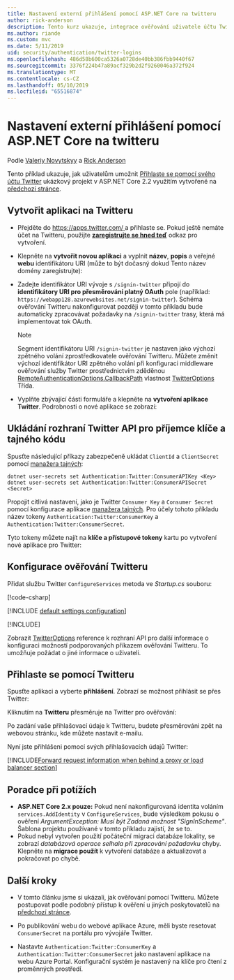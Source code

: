 ```yaml
---
title: Nastavení externí přihlášení pomocí ASP.NET Core na twitteru
author: rick-anderson
description: Tento kurz ukazuje, integrace ověřování uživatele účtu Twitter do stávající aplikace ASP.NET Core.
ms.author: riande
ms.custom: mvc
ms.date: 5/11/2019
uid: security/authentication/twitter-logins
ms.openlocfilehash: 486d58b600ca5326a0728de40bb386fbb9440f67
ms.sourcegitcommit: 3376f224b47a89acf329b2d2f9260046a372f924
ms.translationtype: MT
ms.contentlocale: cs-CZ
ms.lasthandoff: 05/10/2019
ms.locfileid: "65516874"
---
```

# <a name="twitter-external-sign-in-setup-with-aspnet-core"></a>Nastavení externí přihlášení pomocí ASP.NET Core na twitteru

Podle [Valeriy Novytskyy](https://github.com/01binary) a [Rick Anderson](https://twitter.com/RickAndMSFT)

Tento příklad ukazuje, jak uživatelům umožnit [Přihlaste se pomocí svého účtu Twitter](https://dev.twitter.com/web/sign-in/desktop-browser) ukázkový projekt v ASP.NET Core 2.2 využitím vytvořené na [předchozí stránce](xref:security/authentication/social/index).

## <a name="create-the-app-in-twitter"></a>Vytvořit aplikaci na Twitteru

* Přejděte do [ https://apps.twitter.com/ ](https://apps.twitter.com/) a přihlaste se. Pokud ještě nemáte účet na Twitteru, použijte **[zaregistrujte se hned teď](https://twitter.com/signup)** odkaz pro vytvoření.

* Klepněte na **vytvořit novou aplikaci** a vyplnit **název**, **popis** a veřejné **webu** identifikátoru URI (může to být dočasný dokud Tento název domény zaregistrujte):

* Zadejte identifikátor URI vývoje s `/signin-twitter` připojí do **identifikátory URI pro přesměrování platný OAuth** pole (například: `https://webapp128.azurewebsites.net/signin-twitter`). Schéma ověřování Twitteru nakonfigurovat později v tomto příkladu bude automaticky zpracovávat požadavky na `/signin-twitter` trasy, která má implementovat tok OAuth.

  > [!NOTE]
  > Segment identifikátoru URI `/signin-twitter` je nastaven jako výchozí zpětného volání zprostředkovatele ověřování Twitteru. Můžete změnit výchozí identifikátor URI zpětného volání při konfiguraci middleware ověřování služby Twitter prostřednictvím zděděnou [RemoteAuthenticationOptions.CallbackPath](/dotnet/api/microsoft.aspnetcore.authentication.remoteauthenticationoptions.callbackpath) vlastnost [TwitterOptions](/dotnet/api/microsoft.aspnetcore.authentication.twitter.twitteroptions) Třída.

* Vyplňte zbývající části formuláře a klepněte na **vytvoření aplikace Twitter**. Podrobnosti o nové aplikace se zobrazí:

## <a name="storing-twitter-consumer-api-key-and-secret"></a>Ukládání rozhraní Twitter API pro příjemce klíče a tajného kódu

Spusťte následující příkazy zabezpečeně ukládat `ClientId` a `ClientSecret` pomocí [manažera tajných](xref:security/app-secrets):

```console
dotnet user-secrets set Authentication:Twitter:ConsumerAPIKey <Key>
dotnet user-secrets set Authentication:Twitter:ConsumerAPISecret <Secret>
```

Propojit citlivá nastavení, jako je Twitter `Consumer Key` a `Consumer Secret` pomocí konfigurace aplikace [manažera tajných](xref:security/app-secrets). Pro účely tohoto příkladu název tokeny `Authentication:Twitter:ConsumerKey` a `Authentication:Twitter:ConsumerSecret`.

Tyto tokeny můžete najít na **klíče a přístupové tokeny** kartu po vytvoření nové aplikace pro Twitter:

## <a name="configure-twitter-authentication"></a>Konfigurace ověřování Twitteru

Přidat službu Twitter `ConfigureServices` metoda ve *Startup.cs* souboru:

[!code-csharp[](~/security/authentication/social/social-code/StartupTwitter.cs?name=snippet&highlight=10-14)]

[!INCLUDE [default settings configuration](includes/default-settings.md)]

[!INCLUDE[](includes/chain-auth-providers.md)]

Zobrazit [TwitterOptions](/dotnet/api/microsoft.aspnetcore.builder.twitteroptions) reference k rozhraní API pro další informace o konfiguraci možností podporovaných příkazem ověřování Twitteru. To umožňuje požádat o jiné informace o uživateli.

## <a name="sign-in-with-twitter"></a>Přihlaste se pomocí Twitteru

Spusťte aplikaci a vyberte **přihlášení**. Zobrazí se možnost přihlásit se přes Twitter:

Kliknutím na **Twitteru** přesměruje na Twitter pro ověřování:

Po zadání vaše přihlašovací údaje k Twitteru, budete přesměrováni zpět na webovou stránku, kde můžete nastavit e-mailu.

Nyní jste přihlášeni pomocí svých přihlašovacích údajů Twitter:

[!INCLUDE[Forward request information when behind a proxy or load balancer section](includes/forwarded-headers-middleware.md)]

## <a name="troubleshooting"></a>Poradce při potížích

* **ASP.NET Core 2.x pouze:** Pokud není nakonfigurovaná identita voláním `services.AddIdentity` v `ConfigureServices`, bude výsledkem pokusu o ověření *ArgumentException: Musí být Zadaná možnost "SignInScheme"*. Šablona projektu používané v tomto příkladu zajistí, že se to.
* Pokud nebyl vytvořen použití počáteční migraci databáze lokality, se zobrazí *databázová operace selhala při zpracování požadavku* chyby. Klepněte na **migrace použít** k vytvoření databáze a aktualizovat a pokračovat po chybě.

## <a name="next-steps"></a>Další kroky

* V tomto článku jsme si ukázali, jak ověřování pomocí Twitteru. Můžete postupovat podle podobný přístup k ověření u jiných poskytovatelů na [předchozí stránce](xref:security/authentication/social/index).

* Po publikování webu do webové aplikace Azure, měli byste resetovat `ConsumerSecret` na portálu pro vývojáře Twitter.

* Nastavte `Authentication:Twitter:ConsumerKey` a `Authentication:Twitter:ConsumerSecret` jako nastavení aplikace na webu Azure Portal. Konfigurační systém je nastavený na klíče pro čtení z proměnných prostředí.